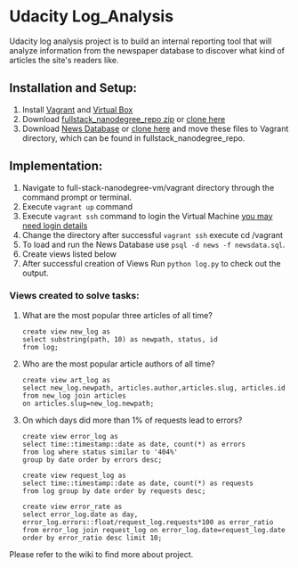 # Udacity Log_Analysis
Udacity log analysis project is to build an internal reporting tool that will analyze information from the newspaper database to discover
what kind of articles the site's readers like. 

## Installation and Setup:
1. Install [Vagrant](https://www.vagrantup.com/) and [Virtual Box](https://www.virtualbox.org/wiki/Downloads)
2. Download [fullstack_nanodegree_repo zip](https://d17h27t6h515a5.cloudfront.net/topher/2017/May/59125904_fsnd-virtual-machine/fsnd-virtual-machine.zip) or [clone here](https://github.com/udacity/fullstack-nanodegree-vm)
3. Download [News Database](https://d17h27t6h515a5.cloudfront.net/topher/2016/August/57b5f748_newsdata/newsdata.zip) or [clone here](https://github.com/vjvijayg/Log_Analysis.git) and move these files to Vagrant directory, which can be found in fullstack_nanodegree_repo.

## Implementation:
1. Navigate to full-stack-nanodegree-vm/vagrant directory through the command prompt or terminal.
2. Execute `vagrant up` command
3. Execute `vagrant ssh` command to login the Virtual Machine [you may need login details](https://www.vagrantup.com/docs/boxes/base.html)
4. Change the directory after successful `vagrant ssh` execute cd /vagrant 
5. To load and run the News Database use `psql -d news -f newsdata.sql`.
6. Create views listed below
7. After successful creation of Views Run `python log.py` to check out the output.

### Views created to solve tasks:
1. What are the most popular three articles of all time?
    ```
    create view new_log as
    select substring(path, 10) as newpath, status, id
    from log;
     ```
2. Who are the most popular article authors of all time?
    ```
    create view art_log as 
    select new_log.newpath, articles.author,articles.slug, articles.id 
    from new_log join articles 
    on articles.slug=new_log.newpath;
    ```
3. On which days did more than 1% of requests lead to errors?
    ```
    create view error_log as
    select time::timestamp::date as date, count(*) as errors
    from log where status similar to '404%' 
    group by date order by errors desc;
    ```
    ```
    create view request_log as
    select time::timestamp::date as date, count(*) as requests
    from log group by date order by requests desc;
    ```
    ```
    create view error_rate as
    select error_log.date as day, error_log.errors::float/request_log.requests*100 as error_ratio
    from error_log join request_log on error_log.date=request_log.date
    order by error_ratio desc limit 10;
    ```

Please refer to the wiki to find more about project.
